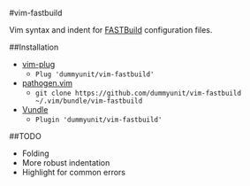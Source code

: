 #vim-fastbuild

Vim syntax and indent for [FASTBuild](https://github.com/fastbuild/fastbuild) configuration files.

##Installation
* [vim-plug](https://github.com/junegunn/vim-plug)
	* `Plug 'dummyunit/vim-fastbuild'`
* [pathogen.vim](https://github.com/tpope/vim-pathogen)
	* `git clone https://github.com/dummyunit/vim-fastbuild ~/.vim/bundle/vim-fastbuild`
* [Vundle](https://github.com/VundleVim/Vundle.vim)
	* `Plugin 'dummyunit/vim-fastbuild'`

##TODO
* Folding
* More robust indentation
* Highlight for common errors
